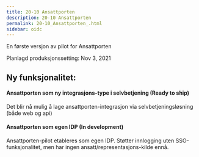 ```yaml
---
title: 20-10 Ansattporten 
description: 20-10 Ansattporten 
permalink: 20-10_Ansattporten_.html
sidebar: oidc
---
```



En første versjon av pilot for Ansattporten



Planlagd produksjonssetting: Nov 3, 2021

## Ny funksjonalitet:


#### Ansattporten som ny integrasjons-type i selvbetjening (Ready to ship)

Det blir nå mulig å lage ansattporten-integrasjon via selvbetjeningsløsning (både web og api)




#### Ansattporten som egen IDP (In development)

Ansattporten-pilot etableres som egen IDP. Støtter innlogging uten SSO-funksjonalitet, men har ingen ansatt/representasjons-kilde ennå.

